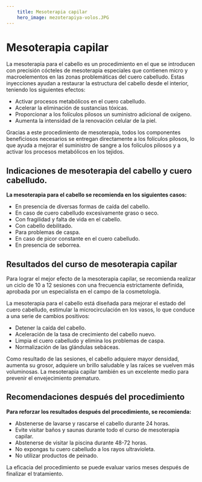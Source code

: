 ```yaml
---
    title: Mesoterapia capilar 
    hero_image: mezoterapiya-volos.JPG
---
```

# Mesoterapia capilar

La mesoterapia para el cabello es un procedimiento en el que se introducen con precisión cócteles de mesoterapia especiales que contienen micro y macroelementos en las zonas problemáticas del cuero cabelludo. Estas inyecciones ayudan a restaurar la estructura del cabello desde el interior, teniendo los siguientes efectos:

- Activar procesos metabólicos en el cuero cabelludo.
- Acelerar la eliminación de sustancias tóxicas.
- Proporcionar a los folículos pilosos un suministro adicional de oxígeno.
- Aumenta la intensidad de la renovación celular de la piel.

Gracias a este procedimiento de mesoterapia, todos los componentes beneficiosos necesarios se entregan directamente a los folículos pilosos, lo que ayuda a mejorar el suministro de sangre a los folículos pilosos y a activar los procesos metabólicos en los tejidos.

## Indicaciones de mesoterapia del cabello y cuero cabelludo.

**La mesoterapia para el cabello se recomienda en los siguientes casos:**

- En presencia de diversas formas de caída del cabello.
- En caso de cuero cabelludo excesivamente graso o seco.
- Con fragilidad y falta de vida en el cabello.
- Con cabello debilitado.
- Para problemas de caspa.
- En caso de picor constante en el cuero cabelludo.
- En presencia de seborrea.

## Resultados del curso de mesoterapia capilar

Para lograr el mejor efecto de la mesoterapia capilar, se recomienda realizar un ciclo de 10 a 12 sesiones con una frecuencia estrictamente definida, aprobada por un especialista en el campo de la cosmetología.

La mesoterapia para el cabello está diseñada para mejorar el estado del cuero cabelludo, estimular la microcirculación en los vasos, lo que conduce a una serie de cambios positivos:

- Detener la caída del cabello.
- Aceleración de la tasa de crecimiento del cabello nuevo.
- Limpia el cuero cabelludo y elimina los problemas de caspa.
- Normalización de las glándulas sebáceas.

Como resultado de las sesiones, el cabello adquiere mayor densidad, aumenta su grosor, adquiere un brillo saludable y las raíces se vuelven más voluminosas. La mesoterapia capilar también es un excelente medio para prevenir el envejecimiento prematuro.

## Recomendaciones después del procedimiento

**Para reforzar los resultados después del procedimiento, se recomienda:**

- Abstenerse de lavarse y rascarse el cabello durante 24 horas.
- Evite visitar baños y saunas durante todo el curso de mesoterapia capilar.
- Abstenerse de visitar la piscina durante 48-72 horas.
- No expongas tu cuero cabelludo a los rayos ultravioleta.
- No utilizar productos de peinado.

La eficacia del procedimiento se puede evaluar varios meses después de finalizar el tratamiento.